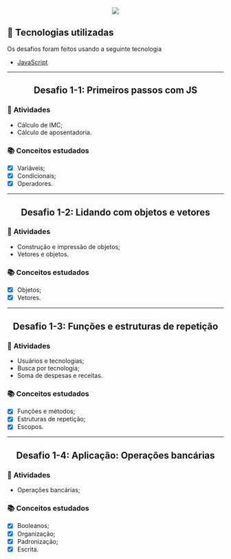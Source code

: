 <h1 align = "center"> 
    <img src="https://camo.githubusercontent.com/268b1344409fac98c4eeda520482b6910c4ddcba/68747470733a2f2f73746f726167652e676f6f676c65617069732e636f6d2f676f6c64656e2d77696e642f626f6f7463616d702d6c61756e6368626173652f6c6f676f2e706e67">
</h1>

## 🚀 Tecnologias utilizadas 

Os desafios foram feitos usando a seguinte tecnologia

- [JavaScript](https://developer.mozilla.org/pt-BR/docs/Web/JavaScript)
---
## <center> Desafio 1-1: Primeiros passos com JS </center>

### 🎯 **Atividades**

- Cálculo de IMC;
- Cálculo de aposentadoria.

### 📚 **Conceitos estudados**
- [x] Variáveis;
- [x] Condicionais;
- [x] Operadores.
---
## <center> Desafio 1-2: Lidando com objetos e vetores </center>

### 🎯 **Atividades**

- Construção e impressão de objetos;
- Vetores e objetos.

### 📚 **Conceitos estudados**
- [x] Objetos; 
- [x] Vetores.
---
## <center> Desafio 1-3: Funções e estruturas de repetição </center>

### 🎯 **Atividades**

- Usuários e tecnologias;
- Busca por tecnologia;
- Soma de despesas e receitas.

### 📚 **Conceitos estudados**
- [x] Funções e métodos;
- [x] Estruturas de repetição;
- [x] Escopos.
---

## <center> Desafio 1-4: Aplicação: Operações bancárias </center>

### 🎯 **Atividades**

- Operações bancárias;

### 📚 **Conceitos estudados**
- [x] Booleanos;
- [x] Organização;
- [x] Padronização;
- [x] Escrita. 